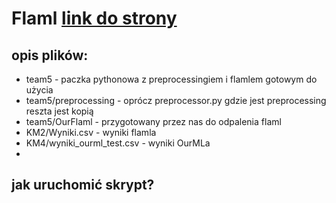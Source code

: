 # Flaml  [link do strony](https://microsoft.github.io/FLAML/)

## opis plików:
* team5 - paczka pythonowa z preprocessingiem i flamlem gotowym do użycia
* team5/preprocessing - oprócz preprocessor.py gdzie jest preprocessing reszta jest kopią
* team5/OurFlaml - przygotowany przez nas do odpalenia flaml
* KM2/Wyniki.csv - wyniki flamla
* KM4/wyniki_ourml_test.csv - wyniki OurMLa
* 

## jak uruchomić skrypt?

